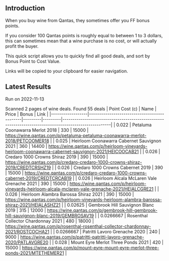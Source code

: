 ## Introduction

When you buy wine from Qantas, they sometimes offer you FF bonus points. 

If you consider 100 Qantas points is roughly equal to between 1 to 3 dollars, this can sometimes mean that a wine purchase is no cost, or will actually profit the buyer.

This quick script allows you to quickly find all good deals, and sort by Bonus Point to Cost Value.

Links will be copied to your clipboard for easier navigation.

## Latest Results

Run on 2022-11-13

Scanned 2 pages of wine deals.
Found 55 deals
|   Point Cost (c) | Name                                        |   Price |   Bonus | Link                                                                                                 |
|------------------|---------------------------------------------|---------|---------|------------------------------------------------------------------------------------------------------|
|        0.022     | Petaluma Coonawarra Merlot 2018             |     330 |   15000 | https://wine.qantas.com/p/petaluma-petaluma-coonawarra-merlot-2018/PETCOOMER18                       |
|        0.025     | Heirloom Coonawarra Cabernet Sauvignon 2021 |     360 |   14400 | https://wine.qantas.com/p/heirloom-vineyards-heirloom-coonawarra-cabernet-sauvignon-2021/HEICOOCAB21 |
|        0.026     | Credaro 1000 Crowns Shiraz 2019             |     390 |   15000 | https://wine.qantas.com/p/credaro-credaro-1000-crowns-shiraz-2019/CREDTCRSHZ19                       |
|        0.026     | Credaro 1000 Crowns Cabernet 2019           |     390 |   15000 | https://wine.qantas.com/p/credaro-credaro-1000-crowns-cabernet-2019/CREDTCRCAB19                     |
|        0.026     | Heirloom Alcala McLaren Vale Grenache 2021  |     390 |   15000 | https://wine.qantas.com/p/heirloom-vineyards-heirloom-alcala-mclaren-vale-grenache-2021/HEIALCGRE21  |
|        0.026     | Heirloom Alambra Barossa Shiraz 2021        |     390 |   15000 | https://wine.qantas.com/p/heirloom-vineyards-heirloom-alambra-barossa-shiraz-2021/HEIALASHZ21        |
|        0.02625   | Gembrook Hill Sauvignon Blanc 2019          |     315 |   12000 | https://wine.qantas.com/p/gembrook-hill-gembrook-hill-sauvignon-blanc-2019/GEMBROSAV19               |
|        0.0266667 | Rosenthal Collector Chardonnay 2021         |     480 |   18000 | https://wine.qantas.com/p/rosenthal-rosenthal-collector-chardonnay-2021/ROSTCOCHA21                  |
|        0.0266667 | Patritti Lavoro Grenache 2020               |     240 |    9000 | https://wine.qantas.com/p/patritti-patritti-lavoro-grenache-2020/PATLAVGRE20                         |
|        0.028     | Mount Eyre Merlot Three Ponds 2021          |     420 |   15000 | https://wine.qantas.com/p/mount-eyre-mount-eyre-merlot-three-ponds-2021/MTETHEMER21                  |

